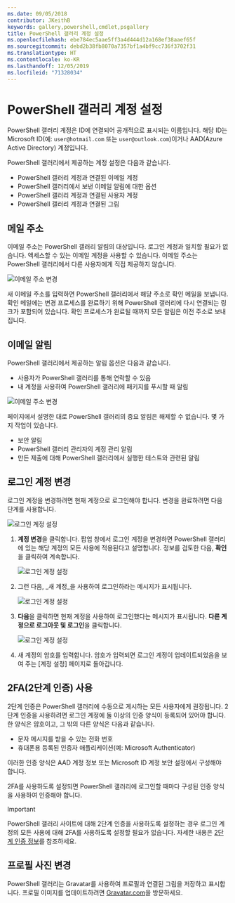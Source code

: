 ```yaml
---
ms.date: 09/05/2018
contributor: JKeithB
keywords: gallery,powershell,cmdlet,psgallery
title: PowerShell 갤러리 계정 설정
ms.openlocfilehash: ebe784ec5aae5ff3a4d444d12a168ef38aaef65f
ms.sourcegitcommit: debd2b38fb8070a7357bf1a4bf9cc736f3702f31
ms.translationtype: HT
ms.contentlocale: ko-KR
ms.lasthandoff: 12/05/2019
ms.locfileid: "71328034"
---
```

# <a name="powershell-gallery-account-settings"></a>PowerShell 갤러리 계정 설정

PowerShell 갤러리 계정은 ID에 연결되어 공개적으로 표시되는 이름입니다. 해당 ID는 Microsoft ID(예: `user@hotmail.com` 또는 `user@outlook.com`)이거나 AAD(Azure Active Directory) 계정입니다.

PowerShell 갤러리에서 제공하는 계정 설정은 다음과 같습니다.

- PowerShell 갤러리 계정과 연결된 이메일 계정
- PowerShell 갤러리에서 보낸 이메일 알림에 대한 옵션
- PowerShell 갤러리 계정과 연결된 사용자 계정
- PowerShell 갤러리 계정과 연결된 그림

## <a name="email-address"></a>메일 주소

이메일 주소는 PowerShell 갤러리 알림의 대상입니다. 로그인 계정과 일치할 필요가 없습니다. 액세스할 수 있는 이메일 계정을 사용할 수 있습니다. 이메일 주소는 PowerShell 갤러리에서 다른 사용자에게 직접 제공하지 않습니다.

![이메일 주소 변경](../../Images/PSGallery_AcccountEmailAddress.png)

새 이메일 주소를 입력하면 PowerShell 갤러리에서 해당 주소로 확인 메일을 보냅니다. 확인 메일에는 변경 프로세스를 완료하기 위해 PowerShell 갤러리에 다시 연결되는 링크가 포함되어 있습니다. 확인 프로세스가 완료될 때까지 모든 알림은 이전 주소로 보내집니다.

## <a name="email-notifications"></a>이메일 알림

PowerShell 갤러리에서 제공하는 알림 옵션은 다음과 같습니다.

- 사용자가 PowerShell 갤러리를 통해 연락할 수 있음
- 내 계정을 사용하여 PowerShell 갤러리에 패키지를 푸시할 때 알림

![이메일 주소 변경](../../Images/PSGallery_AccountEmailOptions.png)

페이지에서 설명한 대로 PowerShell 갤러리의 중요 알림은 해제할 수 없습니다.
몇 가지 작업이 있습니다.

- 보안 알림
- PowerShell 갤러리 관리자의 계정 관리 알림
- 만든 제출에 대해 PowerShell 갤러리에서 실행한 테스트와 관련된 알림

## <a name="change-your-login-account"></a>로그인 계정 변경

로그인 계정을 변경하려면 현재 계정으로 로그인해야 합니다. 변경을 완료하려면 다음 단계를 사용합니다.

![로그인 계정 설정](../../Images/PSGallery_LoginAccountSettings.png)

1. **계정 변경**을 클릭합니다. 팝업 창에서 로그인 계정을 변경하면 PowerShell 갤러리에 있는 해당 계정의 모든 사용에 적용된다고 설명합니다. 정보를 검토한 다음, **확인**을 클릭하여 계속합니다.

   ![로그인 계정 설정](../../Images/PSGallery_LoginAccountChange-1.png)

2. 그런 다음, _새 계정_을 사용하여 로그인하라는 메시지가 표시됩니다.

   ![로그인 계정 설정](../../Images/PSGallery_LoginAccountChange-2.png)

3. **다음**을 클릭하면 현재 계정을 사용하여 로그인했다는 메시지가 표시됩니다.
   **다른 계정으로 로그아웃 및 로그인**을 클릭합니다.

   ![로그인 계정 설정](../../Images/PSGallery_LoginAccountChange-3.png)

4. 새 계정의 암호를 입력합니다. 암호가 입력되면 로그인 계정이 업데이트되었음을 보여 주는 [계정 설정] 페이지로 돌아갑니다.


## <a name="enable-two-factor-authentication-2fa"></a>2FA(2단계 인증) 사용

2단계 인증은 PowerShell 갤러리에 수동으로 게시하는 모든 사용자에게 권장됩니다. 2단계 인증을 사용하려면 로그인 계정에 둘 이상의 인증 양식이 등록되어 있어야 합니다. 한 양식은 암호이고, 그 밖의 다른 양식은 다음과 같습니다.

- 문자 메시지를 받을 수 있는 전화 번호
- 휴대폰용 등록된 인증자 애플리케이션(예: Microsoft Authenticator)

이러한 인증 양식은 AAD 계정 정보 또는 Microsoft ID 계정 보안 설정에서 구성해야 합니다.

2FA를 사용하도록 설정되면 PowerShell 갤러리에 로그인할 때마다 구성된 인증 양식을 사용하여 인증해야 합니다.

> [!IMPORTANT]
> PowerShell 갤러리 사이트에 대해 2단계 인증을 사용하도록 설정하는 경우 로그인 계정의 모든 사용에 대해 2FA를 사용하도록 설정할 필요가 없습니다. 자세한 내용은 [2단계 인증 정보](https://support.microsoft.com/help/12408/microsoft-account-about-two-step-verification)를 참조하세요.

## <a name="change-your-profile-picture"></a>프로필 사진 변경

PowerShell 갤러리는 Gravatar를 사용하여 프로필과 연결된 그림을 저장하고 표시합니다. 프로필 이미지를 업데이트하려면 [Gravatar.com](http://www.gravatar.com/)을 방문하세요.
